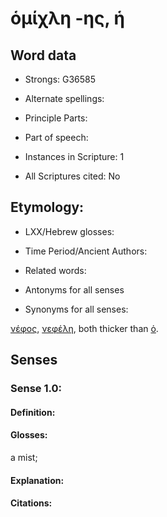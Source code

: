 # ὁμίχλη -ης, ἡ

<!-- Status: S2=NeedsEdits -->
<!-- Lexica used for edits:   -->

## Word data

* Strongs: G36585

* Alternate spellings:



* Principle Parts: 


* Part of speech: 


* Instances in Scripture: 1

* All Scriptures cited: No

## Etymology: 


* LXX/Hebrew glosses: 


* Time Period/Ancient Authors: 


* Related words: 

* Antonyms for all senses

* Synonyms for all senses: 

 [νέφος](), [νεφέλη](), both thicker than [ὁ]().

## Senses 

### Sense  1.0: 

#### Definition: 

#### Glosses: 

a mist; 

#### Explanation: 


#### Citations: 


